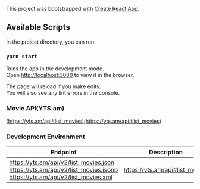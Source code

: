 This project was bootstrapped with [Create React App](https://github.com/facebook/create-react-app).

## Available Scripts

In the project directory, you can run:

### `yarn start`

Runs the app in the development mode.<br>
Open [http://localhost:3000](http://localhost:3000) to view it in the browser.

The page will reload if you make edits.<br>
You will also see any lint errors in the console.

### Movie API(YTS.am)
[https://yts.am/api#list_movies](https://yts.am/api#list_movies)

### Development Environment
Endpoint | Description
------------------------ | -------------------------
https://yts.am/api/v2/list_movies.json <br/>https://yts.am/api/v2/list_movies.jsonp <br/> https://yts.am/api/v2/list_movies.xml | https://yts.am/api#list_movies
